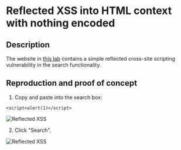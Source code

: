 # Reflected XSS into HTML context with nothing encoded

## Description

The website in [this lab](https://portswigger.net/web-security/cross-site-scripting/reflected/lab-html-context-nothing-encoded) contains a simple reflected cross-site scripting vulnerability in the search functionality. 

## Reproduction and proof of concept

1. Copy and paste into the search box:

```text
<script>alert(1)</script>
```

![Reflected XSS](/_static/images/reflected-no-enc-1.png)
    
2. Click "Search".

![Reflected XSS](/_static/images/reflected-no-enc-3.png)
